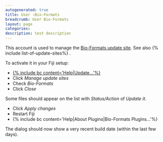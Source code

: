 ```yaml
---
autogenerated: true
title: User ›Bio-Formats
breadcrumb: User Bio-Formats
layout: page
categories: 
description: test description
---
```


This account is used to manage the [Bio-Formats update site](http://sites.imagej.net/Bio-Formats/). See also {% include list-of-update-sites%}
.

To activate it in your Fiji setup:

-   [{% include bc content='Help|Update...'%}](Update_Sites)
-   Click *Manage update sites*
-   Check *Bio-Formats*
-   Click *Close*

Some files should appear on the list with *Status/Action* of *Update it*.

-   Click *Apply changes*
-   Restart Fiji
-   {% include bc content='Help|About Plugins|Bio-Formats Plugins...'%}

The dialog should now show a very recent build date (within the last few days).
